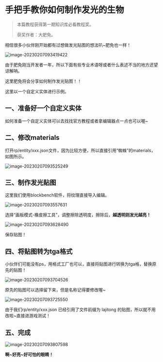 # 手把手教你如何制作发光的生物

>本篇教程获得第一期知识库必看教程奖。
>
>获奖作者：大肥免。

相信很多小伙伴刚开始都有过想做发光贴图的想法叭~肥免也一样！ 

![image-20230207093419422](./images/0_0.png)

由于肥免刚当开发者一年，所以下面有些专业术语呀或者什么表述不当的地方还望谅解呐。

这里肥免将会分享如何制作发光贴图！！ 

这里以一个自定义实体进行示例。



## 一、准备好一个自定义实体

如何准备一个自定义实体可以去找找官方教程或者拿编辑器点一点也可以喔~ 



## 二、修改materials 

打开rp/entity/xxx.json文件，因为比较方便，所以直接引用“蜘蛛”的materials，如图所示。 

![image-20230207093525249](./images/0_1.png)



## 三、制作发光贴图 

这里我们使用blockbench软件，将纹理直接导入编辑。

![image-20230207093557631](./images/0_2.png)

选择“画板模式-橡皮擦工具”，调整擦除透明度，擦除后，**越透明则发光越亮！** 

![image-20230207093628490](./images/0_3.png)

保存贴图！ 



## 四、将贴图转为tga格式

小伙伴们可能没有ps，用格式工厂也可以，直接将贴图进行转换为tga格，替换原先的贴图！

![image-20230207093704526](./images/0_4.png)



原先的贴图可以选择留下来，但是名称记得要修改喔~ 

![image-20230207093725550](./images/0_5.png)

由于我们rp/entity/xxx.json 已经引用了文件前缀为 lajitong 的贴图，所以就不用改啦~直接进游戏测试！ 



## **五、完成** 

![image-20230207093807598](./images/0_6.png)

**啊~好亮~好可怕的眼睛！** 